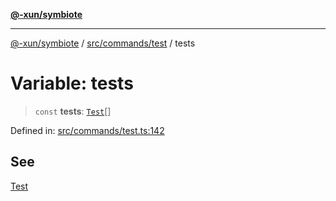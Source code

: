 [**@-xun/symbiote**](../../../../README.md)

***

[@-xun/symbiote](../../../../README.md) / [src/commands/test](../README.md) / tests

# Variable: tests

> `const` **tests**: [`Test`](../enumerations/Test.md)[]

Defined in: [src/commands/test.ts:142](https://github.com/Xunnamius/symbiote/blob/b62abf3b41ef4fb16014d3e799397a1e70b68b47/src/commands/test.ts#L142)

## See

[Test](../enumerations/Test.md)
